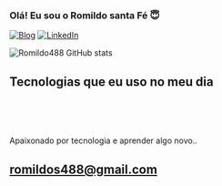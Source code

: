 ### Olá! Eu sou o Romildo santa Fé 😇

[![Blog](https://img.shields.io/website?label=Romildo488.com&style=for-the-badge&url=https://Romildo488.com/)](https://Romildo488.com)
[![LinkedIn](https://img.shields.io/badge/LinkedIn-0077B5?style=for-the-badge&logo=linkedin&logoColor=white)](https://www.linkedin.com/in//romildo-silva-b79938109)

![Romildo488 GitHub stats](https://github-readme-stats.vercel.app/api?username=Romildo488&show_icons=true&theme=dracula&locale=pt-br)

 ## Tecnologias que eu uso no meu dia 

 <div style="display: inline_block"><br/>
    <img align="center"alt=""html" src="https://img.shields.io/badge/HTML-239120?style=for-the-badge&logo=html5&logoColor=white" />
    <img align="center"alt=""html" src="https://img.shields.io/badge/JavaScript-F7DF1E?style=for-the-badge&logo=javascript&logoColor=black" />
    <img align="center"alt=""html" src="https://img.shields.io/badge/.NET-5C2D91?style=for-the-badge&logo=.net&logoColor=white" />
    <img align="center"alt=""html" src="https://img.shields.io/badge/CSS-239120?&style=for-the-badge&logo=css3&logoColor=white" />

 </div><br>


 Apaixonado por tecnologia e aprender algo novo..

 ## romildos488@gmail.com
